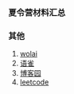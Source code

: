 ### 夏令营材料汇总



### 其他
1. [wolai](https://www.wolai.com/wuning)
2. [语雀](https://www.yuque.com/yuqueyonghuaybwfx)
3. [博客园](https://www.cnblogs.com/sherkevin/)
4. [leetcode](https://leetcode.cn/u/fan-chen-f/)
